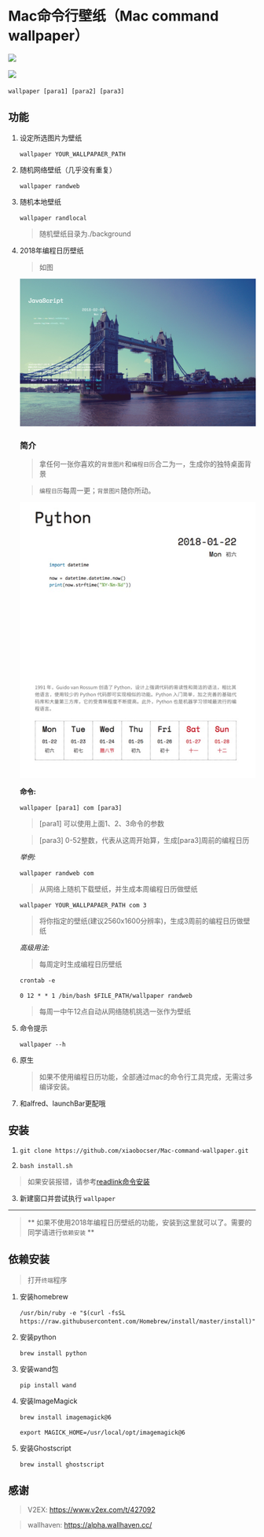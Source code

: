 # Mac命令行壁纸（Mac command wallpaper）

![](./source/demonstration.gif)

![](./source/demonstration-alfred.gif)

`wallpaper [para1] [para2] [para3]`

## 功能

1. 设定所选图片为壁纸

      `wallpaper YOUR_WALLPAPAER_PATH`

2. 随机网络壁纸（几乎没有重复）

      `wallpaper randweb`

3. 随机本地壁纸

    `wallpaper randlocal`

      > 随机壁纸目录为./background

4. 2018年编程日历壁纸

    > 如图

    ![](./composite/code_calendar_wallpaper_06.jpg)

    ### 简介

    > 拿任何一张你喜欢的`背景图片`和`编程日历`合二为一，生成你的独特桌面背景

    > `编程日历`每周一更；`背景图片`随你所动。

    ![](./source/python_calander.jpg)

    **命令:**

      `wallpaper [para1] com [para3]`

    >  [para1] 可以使用上面1、2、3命令的参数

    > [para3] 0-52整数，代表从这周开始算，生成[para3]周前的编程日历

    *举例:*

     `wallpaper randweb com`

    > 从网络上随机下载壁纸，并生成本周编程日历做壁纸 

     `wallpaper YOUR_WALLPAPAER_PATH com 3`

    > 将你指定的壁纸(建议2560x1600分辨率)，生成3周前的编程日历做壁纸

    *高级用法:*

    > 每周定时生成编程日历壁纸

     `crontab -e`

     `0 12 * * 1 /bin/bash $FILE_PATH/wallpaper randweb` 

    > 每周一中午12点自动从网络随机挑选一张作为壁纸


5. 命令提示

	  `wallpaper --h`

6. 原生

    > 如果不使用编程日历功能，全部通过mac的命令行工具完成，无需过多编译安装。

7. 和alfred、launchBar更配哦

## 安装

1. `git clone https://github.com/xiaobocser/Mac-command-wallpaper.git`

2. `bash install.sh`

> 如果安装报错，请参考[readlink命令安装](https://github.com/xiaobocser/Mac-command-wallpaper/issues/3)

3. 新建窗口并尝试执行 `wallpaper`





--------------------

> ** 如果不使用2018年编程日历壁纸的功能，安装到这里就可以了。需要的同学请进行`依赖安装` **

## 依赖安装

> 打开`终端`程序

1. 安装homebrew

	  `/usr/bin/ruby -e "$(curl -fsSL https://raw.githubusercontent.com/Homebrew/install/master/install)"`

2. 安装python

      `brew install python`

3. 安装wand包

	  `pip install wand`

4. 安装ImageMagick

      `brew install imagemagick@6`

      `export MAGICK_HOME=/usr/local/opt/imagemagick@6`

5. 安装Ghostscript

      `brew install ghostscript`

## 感谢

> V2EX: https://www.v2ex.com/t/427092

> wallhaven: https://alpha.wallhaven.cc/
